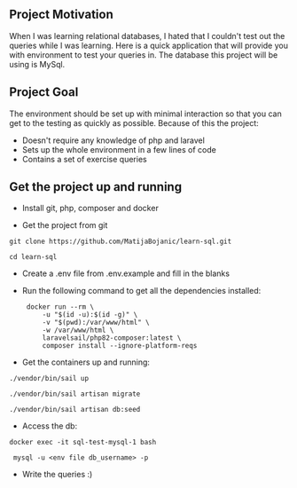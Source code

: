 ## Project Motivation

When I was learning relational databases, I hated that I couldn't test out the queries while I was learning. Here is a quick application that will provide you with environment to test your queries in. The database this project will be using is MySql.

## Project Goal
The environment should be set up with minimal interaction so that you can get to the testing as quickly as possible. Because of this the project:
- Doesn't require any knowledge of php and laravel
- Sets up the whole environment in a few lines of code
- Contains a set of exercise queries

## Get the project up and running

- Install git, php, composer and docker

- Get the project from git

`git clone https://github.com/MatijaBojanic/learn-sql.git`

`cd learn-sql`

- Create a .env file from .env.example and fill in the blanks
- Run the following command to get all the dependencies installed:

       docker run --rm \  
           -u "$(id -u):$(id -g)" \  
           -v "$(pwd):/var/www/html" \  
           -w /var/www/html \  
           laravelsail/php82-composer:latest \  
           composer install --ignore-platform-reqs  



- Get the containers up and running:

`./vendor/bin/sail up`

`./vendor/bin/sail artisan migrate`

`./vendor/bin/sail artisan db:seed`



- Access the db:

`docker exec -it sql-test-mysql-1 bash `

` mysql -u <env file db_username> -p`

- Write the queries :)
